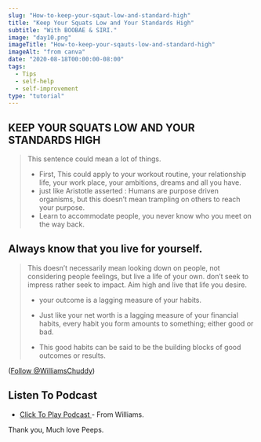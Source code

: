 ```yaml
---
slug: "How-to-keep-your-sqaut-low-and-standard-high"
title: "Keep Your Squats Low and Your Standards High"
subtitle: "With BOOBAE & SIRI."
image: "day10.png"
imageTitle: "How-to-keep-your-sqauts-low-and-standard-high"
imageAlt: "from canva"
date: "2020-08-18T00:00:00-08:00"
tags:
  - Tips
  - self-help
  - self-improvement
type: "tutorial"
---
```


## KEEP YOUR SQUATS LOW AND YOUR STANDARDS HIGH

> This sentence could mean a lot of things.
>
> - First, This could apply to your workout routine, your relationship life, your work place, your ambitions, dreams and all you have.
> - just like Aristotle asserted : Humans are purpose driven organisms, but this doesn’t mean trampling on others to reach your purpose.
> - Learn to accommodate people, you never know who you meet on the way back.

## Always know that you live for yourself.

> This doesn’t necessarily mean looking down on people, not considering people feelings, but live a life of your own. don’t seek to impress rather seek to impact. Aim high and live that life you desire.
>
> - your outcome is a lagging measure of your habits.
>
> - Just like your net worth is a lagging measure of your financial habits, every habit you form amounts to something; either good or bad.
>
> - This good habits can be said to be the building blocks of good outcomes or results.

(<a href="https://twitter.com/WilliamsChuddy?ref_src=twsrc%5Etfw" class="twitter-follow-button" data-show-count="false">Follow @WilliamsChuddy</a><script async src="https://platform.twitter.com/widgets.js" charset="utf-8"></script>)

## Listen To Podcast

- [ Click To Play Podcast ](https://anchor.fm/boobaeblog/episodes/Why-You-Should-Pay-Attention-To-Small-Stuff-ei2qr8) - From Williams.

Thank you, Much love Peeps.
